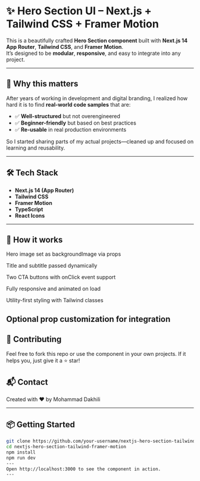 # ✨ Hero Section UI – Next.js + Tailwind CSS + Framer Motion

This is a beautifully crafted **Hero Section component** built with **Next.js 14 App Router**, **Tailwind CSS**, and **Framer Motion**.  
It’s designed to be **modular**, **responsive**, and easy to integrate into any project.

---

## 🚀 Why this matters

After years of working in development and digital branding, I realized how hard it is to find **real-world code samples** that are:

- ✅ **Well-structured** but not overengineered
- ✅ **Beginner-friendly** but based on best practices
- ✅ **Re-usable** in real production environments

So I started sharing parts of my actual projects—cleaned up and focused on learning and reusability.

---

## 🛠️ Tech Stack

- **Next.js 14 (App Router)**
- **Tailwind CSS**
- **Framer Motion**
- **TypeScript**
- **React Icons**

---

## 🧩 How it works
Hero image set as backgroundImage via props

Title and subtitle passed dynamically

Two CTA buttons with onClick event support

Fully responsive and animated on load

Utility-first styling with Tailwind classes

Optional prop customization for integration
---
## 🤝 Contributing
Feel free to fork this repo or use the component in your own projects.
If it helps you, just give it a ⭐ star!

## 📬 Contact
Created with ❤️ by Mohammad Dakhili

---

## 📦 Getting Started

```bash
git clone https://github.com/your-username/nextjs-hero-section-tailwind-framer-motion.git
cd nextjs-hero-section-tailwind-framer-motion
npm install
npm run dev
---
Open http://localhost:3000 to see the component in action.
---
